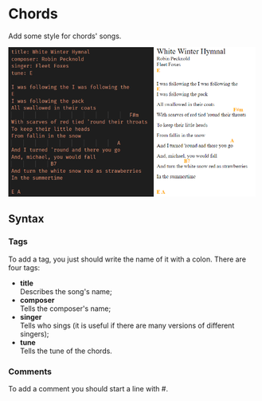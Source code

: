 # Chords

Add some style for chords' songs.

<img src="img/text.png" height="300"/>
<img src="img/interface.png" height="300"/>

## **Syntax**

### Tags

To add a tag, you just should write the name of it with a colon.
There are four tags:

* **title**  
Describes the song's name;
* **composer**  
Tells the composer's name;
* **singer**  
Tells who sings (it is useful if there are many versions of different singers);
* **tune**  
Tells the tune of the chords.

### Comments

To add a comment you should start a line with #.